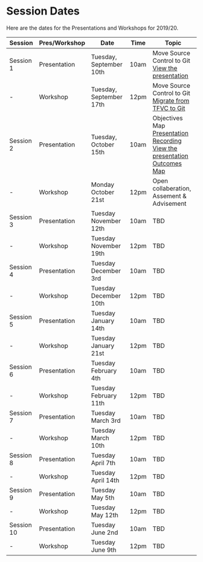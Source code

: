 # Session Dates

Here are the dates for the Presentations and Workshops for 2019/20.

Session | Pres/Workshop | Date | Time | Topic  
-- | -- | -- | -- | --
Session   1 | Presentation | Tuesday,   September 10th | 10am | Move Source Control to Git<br>[View the presentation](https://esdc-devcop.github.io/presentations/migrate-to-git.html#1)
  -| Workshop | Tuesday,   September 17th | 12pm | Move Source Control to Git<br>[Migrate from TFVC to Git](https://esdc-devcop.github.io/guides/source-control/tfvc-to-git.html)
Session   2 | Presentation | Tuesday,   October 15th | 10am | Objectives Map<br>[Presentation Recording](https://gts-ee.webex.com/webappng/sites/gts-ee/recording/aef400b220a94e82a08b1cf3346ad40b)<br>[View the presentation](http://dialogue/grp/PR6893344/OneNote/AppDevSA/03-Reference%20Material/Presentations/DevCop.one#SA%20and%20Outcomes%20Map%20-%20Oct%2015%202019&section-id={5EC98638-1A31-4AFE-941E-9AD50872138F}&page-id={66461AC0-9116-4364-B799-BD16D6C2CB70}&end)<br>[Outcomes Map](http://dialogue/grp/PR6893344/OneNote/AppDevSA/02-Development%20(In%20Progress)/AppDev%20Roadmap.one#Outcomes%20and%20Dependencies%20Overview&section-id={5E16E60C-310B-49EF-8451-88E0CE4DA968}&page-id={67E8C1D8-F39B-498E-A809-EEAAB9BDAC88}&object-id={00AD0F45-6E68-0BA5-1DE4-4D2E8D11601E}&A9)
  -| Workshop | Monday   October 21st | 12pm | Open collaberation, Assement & Advisement
Session   3 | Presentation | Tuesday   November 12th | 10am | TBD
  -| Workshop | Tuesday   November 19th | 12pm | TBD
Session   4 | Presentation | Tuesday   December 3rd  | 10am | TBD
  -| Workshop | Tuesday   December 10th | 12pm | TBD
Session   5 | Presentation | Tuesday   January 14th | 10am | TBD
  -| Workshop | Tuesday   January 21st | 12pm | TBD
Session   6 | Presentation | Tuesday   February 4th | 10am | TBD
  -| Workshop | Tuesday   February 11th | 12pm | TBD
Session   7 | Presentation | Tuesday   March 3rd | 10am | TBD
  -| Workshop | Tuesday   March 10th | 12pm | TBD
Session   8 | Presentation | Tuesday   April 7th | 10am | TBD
  -| Workshop | Tuesday   April 14th | 12pm | TBD
Session   9 | Presentation | Tuesday   May 5th | 10am | TBD
  -| Workshop | Tuesday   May 12th | 12pm | TBD
Session   10 | Presentation | Tuesday   June 2nd | 10am | TBD
  -| Workshop | Tuesday   June 9th | 12pm | TBD
